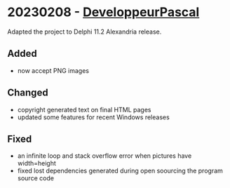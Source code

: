 # 20230208 - [DeveloppeurPascal](https://github.com/DeveloppeurPascal)

Adapted the project to Delphi 11.2 Alexandria release.

## Added

* now accept PNG images

## Changed

* copyright generated text on final HTML pages
* updated some features for recent Windows releases

## Fixed

* an infinite loop and stack overflow error when pictures have width=height
* fixed lost dependencies generated during open soourcing the program source code
